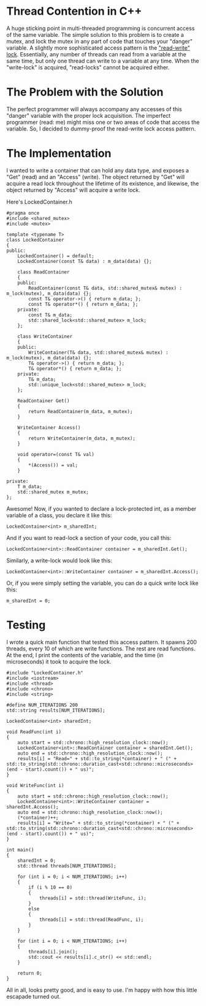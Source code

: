 # Thread Contention in C++
A huge sticking point in multi-threaded programming is concurrent access of the same variable.
The simple solution to this problem is to create a mutex, and lock the mutex in any part of code
that touches your "danger" variable. A slightly more sophisticated access pattern is the 
["read-write" lock](https://en.wikipedia.org/wiki/Readers%E2%80%93writer_lock). Essentially, 
any number of threads can read from a variable at the same time, but only one thread can write 
to a variable at any time. When the "write-lock" is acquired, "read-locks" cannot be acquired either.

# The Problem with the Solution
The perfect programmer will always accompany any accesses of this "danger" variable with the proper
lock acquisition. The imperfect programmer (read: me) might miss one or two areas of code that access
the variable. So, I decided to dummy-proof the read-write lock access pattern.

# The Implementation
I wanted to write a container that can hold any data type, and exposes a "Get" (read) and an "Access" (write).
The object returned by "Get" will acquire a read lock throughout the lifetime of its existence, and likewise,
the object returned by "Access" will acquire a write lock.

Here's LockedContainer.h
```
#pragma once
#include <shared_mutex>
#include <mutex>

template <typename T>
class LockedContainer
{
public:
    LockedContainer() = default;
    LockedContainer(const T& data) : m_data(data) {};

    class ReadContainer
    {
    public:
        ReadContainer(const T& data, std::shared_mutex& mutex) : m_lock(mutex), m_data(data) {};
        const T& operator->() { return m_data; };
        const T& operator*() { return m_data; };
    private:
        const T& m_data;
        std::shared_lock<std::shared_mutex> m_lock;
    };

    class WriteContainer
    {
    public:
        WriteContainer(T& data, std::shared_mutex& mutex) : m_lock(mutex), m_data(data) {};
        T& operator->() { return m_data; };
        T& operator*() { return m_data; };
    private:
        T& m_data;
        std::unique_lock<std::shared_mutex> m_lock;
    };

    ReadContainer Get()
    {
        return ReadContainer(m_data, m_mutex);
    }

    WriteContainer Access()
    {
        return WriteContainer(m_data, m_mutex);
    }

    void operator=(const T& val)
    {
        *(Access()) = val;
    }

private:
    T m_data;
    std::shared_mutex m_mutex;
};
```

Awesome! Now, if you wanted to declare a lock-protected int, as a member variable of a class, you declare it like this:
```
LockedContainer<int> m_sharedInt;
```
And if you want to read-lock a section of your code, you call this:
```
LockedContainer<int>::ReadContainer container = m_sharedInt.Get();
```
Similarly, a write-lock would look like this:
```
LockedContainer<int>::WriteContainer container = m_sharedInt.Access();
```
Or, if you were simply setting the variable, you can do a quick write lock like this:
```
m_sharedInt = 0;
```

# Testing
I wrote a quick main function that tested this access pattern. It spawns 200 threads, every 10 of which are write functions. The rest are read functions.
At the end, I print the contents of the variable, and the time (in microseconds) it took to acquire the lock.
```
#include "LockedContainer.h"
#include <iostream>
#include <thread>
#include <chrono>
#include <string>

#define NUM_ITERATIONS 200
std::string results[NUM_ITERATIONS];

LockedContainer<int> sharedInt;

void ReadFunc(int i)
{
    auto start = std::chrono::high_resolution_clock::now();
    LockedContainer<int>::ReadContainer container = sharedInt.Get();
    auto end = std::chrono::high_resolution_clock::now();
    results[i] = "Read=" + std::to_string(*container) + " (" + std::to_string(std::chrono::duration_cast<std::chrono::microseconds>(end - start).count()) + " us)";
}

void WriteFunc(int i)
{
    auto start = std::chrono::high_resolution_clock::now();
    LockedContainer<int>::WriteContainer container = sharedInt.Access();
    auto end = std::chrono::high_resolution_clock::now();
    (*container)++;
    results[i] = "Write=" + std::to_string(*container) + " (" + std::to_string(std::chrono::duration_cast<std::chrono::microseconds>(end - start).count()) + " us)";
}

int main()
{
    sharedInt = 0;
    std::thread threads[NUM_ITERATIONS];

    for (int i = 0; i < NUM_ITERATIONS; i++)
    {
        if (i % 10 == 0)
        {
            threads[i] = std::thread(WriteFunc, i);
        }
        else
        {
            threads[i] = std::thread(ReadFunc, i);
        }
    }

    for (int i = 0; i < NUM_ITERATIONS; i++)
    {
        threads[i].join();
        std::cout << results[i].c_str() << std::endl;
    }

    return 0;
}
```

All in all, looks pretty good, and is easy to use. I'm happy with how this little escapade turned out.
